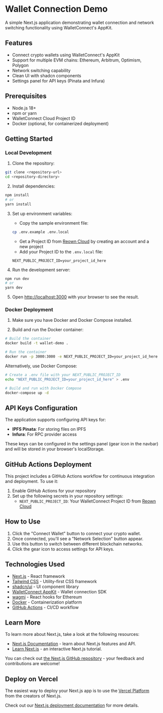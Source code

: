 # Wallet Connection Demo

A simple Next.js application demonstrating wallet connection and network switching functionality using WalletConnect's AppKit.

## Features

- Connect crypto wallets using WalletConnect's AppKit
- Support for multiple EVM chains: Ethereum, Arbitrum, Optimism, Polygon
- Network switching capability
- Clean UI with shadcn components
- Settings panel for API keys (Pinata and Infura)

## Prerequisites

- Node.js 18+ 
- npm or yarn
- WalletConnect Cloud Project ID
- Docker (optional, for containerized deployment)

## Getting Started

### Local Development

1. Clone the repository:
```bash
git clone <repository-url>
cd <repository-directory>
```

2. Install dependencies:
```bash
npm install
# or
yarn install
```

3. Set up environment variables:
   - Copy the sample environment file:
   ```bash
   cp .env.example .env.local
   ```
   - Get a Project ID from [Reown Cloud](https://cloud.reown.com) by creating an account and a new project
   - Add your Project ID to the `.env.local` file:
   ```
   NEXT_PUBLIC_PROJECT_ID=your_project_id_here
   ```

4. Run the development server:
```bash
npm run dev
# or
yarn dev
```

5. Open [http://localhost:3000](http://localhost:3000) with your browser to see the result.

### Docker Deployment

1. Make sure you have Docker and Docker Compose installed.

2. Build and run the Docker container:
```bash
# Build the container
docker build -t wallet-demo .

# Run the container
docker run -p 3000:3000 -e NEXT_PUBLIC_PROJECT_ID=your_project_id_here wallet-demo
```

Alternatively, use Docker Compose:
```bash
# Create a .env file with your NEXT_PUBLIC_PROJECT_ID
echo "NEXT_PUBLIC_PROJECT_ID=your_project_id_here" > .env

# Build and run with Docker Compose
docker-compose up -d
```

## API Keys Configuration

The application supports configuring API keys for:
- **IPFS Pinata**: For storing files on IPFS
- **Infura**: For RPC provider access

These keys can be configured in the settings panel (gear icon in the navbar) and will be stored in your browser's localStorage.

## GitHub Actions Deployment

This project includes a GitHub Actions workflow for continuous integration and deployment. To use it:

1. Enable GitHub Actions for your repository
2. Set up the following secrets in your repository settings:
   - `NEXT_PUBLIC_PROJECT_ID`: Your WalletConnect Project ID from [Reown Cloud](https://cloud.reown.com)

## How to Use

1. Click the "Connect Wallet" button to connect your crypto wallet.
2. Once connected, you'll see a "Network Selection" button appear.
3. Use this button to switch between different blockchain networks.
4. Click the gear icon to access settings for API keys.

## Technologies Used

- [Next.js](https://nextjs.org/) - React framework
- [Tailwind CSS](https://tailwindcss.com/) - Utility-first CSS framework
- [shadcn/ui](https://ui.shadcn.com/) - UI component library
- [WalletConnect AppKit](https://docs.reown.com/appkit/overview) - Wallet connection SDK
- [wagmi](https://wagmi.sh/) - React hooks for Ethereum
- [Docker](https://www.docker.com/) - Containerization platform
- [GitHub Actions](https://github.com/features/actions) - CI/CD workflow

## Learn More

To learn more about Next.js, take a look at the following resources:

- [Next.js Documentation](https://nextjs.org/docs) - learn about Next.js features and API.
- [Learn Next.js](https://nextjs.org/learn) - an interactive Next.js tutorial.

You can check out [the Next.js GitHub repository](https://github.com/vercel/next.js) - your feedback and contributions are welcome!

## Deploy on Vercel

The easiest way to deploy your Next.js app is to use the [Vercel Platform](https://vercel.com/new?utm_medium=default-template&filter=next.js&utm_source=create-next-app&utm_campaign=create-next-app-readme) from the creators of Next.js.

Check out our [Next.js deployment documentation](https://nextjs.org/docs/app/building-your-application/deploying) for more details.
